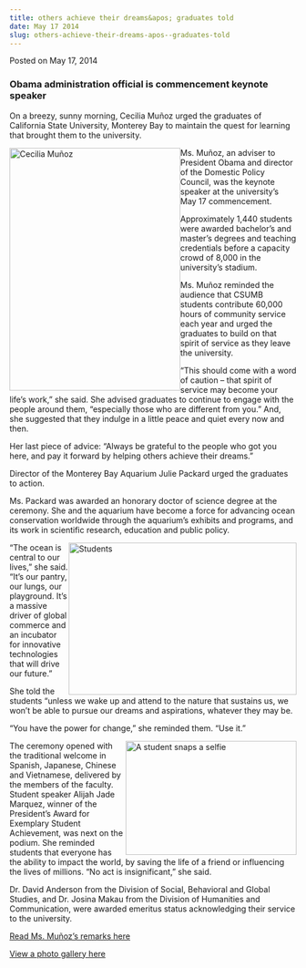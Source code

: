 ```yaml
---
title: others achieve their dreams&apos; graduates told
date: May 17 2014
slug: others-achieve-their-dreams-apos--graduates-told
---
```





<span class="date">Posted on May 17, 2014    </span>
<h3>Obama administration official is commencement keynote
speaker</h3>
<p>On a breezy, sunny morning, Cecilia Mu&#xF1;oz urged the graduates of
California State University, Monterey Bay to maintain the quest for
learning that brought them to the university.</p>
<p><img alt="Cecilia Mu&#xF1;oz" src="http://news.csumb.edu/sites/default/files/65/attachments/news/images/cecilia_munoz_smile.jpg" style="width:300px; height:426px; float:left">Ms. Mu&#xF1;oz, an
adviser to President Obama and director of the Domestic Policy
Council, was the keynote speaker at the university&#x2019;s May 17
commencement.</img></p>
<p>Approximately 1,440 students were awarded bachelor&#x2019;s and
master&#x2019;s degrees and teaching credentials before a capacity crowd
of 8,000 in the university&#x2019;s stadium.</p>
<p>Ms. Mu&#xF1;oz reminded the audience that CSUMB students contribute
60,000 hours of community service each year and urged the graduates
to build on that spirit of service as they leave the
university.</p>
<p>&#x201C;This should come with a word of caution &#x2013; that spirit of
service may become your life&#x2019;s work,&#x201D; she said. She advised
graduates to continue to engage with the people around them,
&#x201C;especially those who are different from you.&#x201D; And, she suggested
that they indulge in a little peace and quiet every now and
then.</p>
<p>Her last piece of advice: &#x201C;Always be grateful to the people who
got you here, and pay it forward by helping others achieve their
dreams.&#x201D;</p>
<p>Director of the Monterey Bay Aquarium Julie Packard urged the
graduates to action.</p>
<p>Ms. Packard was awarded an honorary doctor of science degree at
the ceremony. She and the aquarium have become a force for
advancing ocean conservation worldwide through the aquarium&#x2019;s
exhibits and programs, and its work in scientific research,
education and public policy.</p>
<p><img alt="Students" src="http://news.csumb.edu/sites/default/files/65/attachments/news/images/red.jpg" style="width:400px; height:267px; float:right">&#x201C;The ocean is
central to our lives,&#x201D; she said. &#x201C;It&#x2019;s our pantry, our lungs, our
playground. It&#x2019;s a massive driver of global commerce and an
incubator for innovative technologies that will drive our
future.&#x201D;</img></p>
<p>She told the students &#x201C;unless we wake up and attend to the
nature that sustains us, we won&#x2019;t be able to pursue our dreams and
aspirations, whatever they may be.</p>
<p>&#x201C;You have the power for change,&#x201D; she reminded them. &#x201C;Use
it.&#x201D;</p>
<p><img alt="A student snaps a selfie" src="http://news.csumb.edu/sites/default/files/65/attachments/news/images/selfie.jpg" style="width:300px; height:200px; float:right">The ceremony
opened with the traditional welcome in Spanish, Japanese, Chinese
and Vietnamese, delivered by the members of the faculty. Student
speaker Alijah Jade Marquez, winner of the President&#x2019;s Award for
Exemplary Student Achievement, was next on the podium. She reminded
students that everyone has the ability to impact the world, by
saving the life of a friend or influencing the lives of millions.
&#x201C;No act is insignificant,&#x201D; she said.</img></p>
<p>Dr. David Anderson from the Division of Social, Behavioral and
Global Studies, and Dr. Josina Makau from the Division of
Humanities and Communication, were awarded emeritus status
acknowledging their service to the university.</p>
<p><a href="commencement-remarks-cecilia-mun%CC%83oz.html" rel="nofollow">Read Ms. Mu&#xF1;oz&#x2019;s remarks here</a></p>
<p><a href="../../../../gallery/commencement-2014.html" rel="nofollow">View a photo gallery here</a></p>
<p>&#xA0;</p>
<p>&#xA0;</p>
<p>&#xA0;</p>





